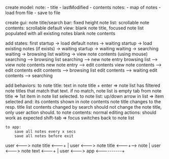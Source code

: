 create model:
	note:
		- title
		- lastModified
		- contents
	notes:
		- map of notes
		- load from file
		- save to file

create gui:
	note title/search bar: fixed height
	note list: scrollable
	note contents: scrollable
default view:
	blank note title, focused
	note list populated with all existing notes
	blank note contents

add states:
	first startup -> load default notes -> waiting
	startup -> load existing notes (if exists) -> waiting
	startup -> waiting
	waiting -> searching
	waiting -> browsing list
	waiting -> view note contents (using mouse)
	searching --> browsing list
	searching --> new note entry
	browsing list --> view note contents
	new note entry --> edit contents
	view note contents --> edit contents
	edit contents --> browsing list
	edit contents --> waiting
	edit contents --> searching

add behaviors:
	to note title:
		text in note title + enter => note list has filtered note titles that match that text. if no match, note list is empty
		tab from note title => 1st item in note list selected.
	to note list:
		up/down arrow in list => item selected and:
			its contents shown in note contents
			note title changes to the resp. title
		list contents changed by search should not change the note title, only user action should.
	to note contents:
		normal editing actions: should work as expected
		shift-tab => focus switches back to note list

	to app:
		save all notes every x secs
		save all notes before exit


user <---> note title <---+
                          |
user <---> note title <---+--> note
                          |
user <---> note text  <---+
                          |
user <---> app <----------+
